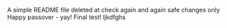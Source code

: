A simple README file
deleted at
check again
and again
safe changes only
Happy passover - yay!
Final test!
ljkdfghs
